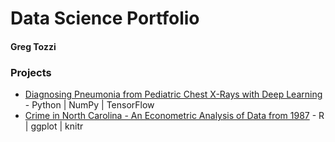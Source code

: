 # Data Science Portfolio
#### Greg Tozzi
### Projects
- [Diagnosing Pneumonia from Pediatric Chest X-Rays with Deep Learning](https://github.com/gregtozzi/diagnosing_pneumonia) - Python | NumPy | TensorFlow
- [Crime in North Carolina - An Econometric Analysis of Data from 1987](https://github.com/gregtozzi/north_carolina_crime) - R | ggplot | knitr
